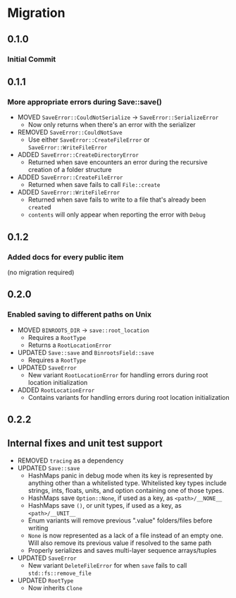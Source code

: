 # Migration

## 0.1.0

### Initial Commit

## 0.1.1

### More appropriate errors during Save::save()

- MOVED `SaveError::CouldNotSerialize` -> `SaveError::SerializeError`
  - Now only returns when there's an error with the serializer
- REMOVED `SaveError::CouldNotSave`
  - Use either `SaveError::CreateFileError` or `SaveError::WriteFileError`
- ADDED `SaveError::CreateDirectoryError`
  - Returned when save encounters an error during the recursive creation of a folder structure
- ADDED `SaveError::CreateFileError`
  - Returned when save fails to call `File::create`
- ADDED `SaveError::WriteFileError`
  - Returned when save fails to write to a file that's already been `create`d
  - `contents` will only appear when reporting the error with `Debug`

## 0.1.2

### Added docs for every public item

(no migration required)

## 0.2.0

### Enabled saving to different paths on Unix

- MOVED `BINROOTS_DIR` -> `save::root_location`
  - Requires a `RootType`
  - Returns a `RootLocationError`
- UPDATED `Save::save` and `BinrootsField::save`
  - Requires a `RootType`
- UPDATED `SaveError`
  - New variant `RootLocationError` for handling errors during root location initialization
- ADDED `RootLocationError`
  - Contains variants for handling errors during root location initialization

## 0.2.2

## Internal fixes and unit test support

- REMOVED `tracing` as a dependency
- UPDATED `Save::save`
  - HashMaps panic in debug mode when its key is represented by anything other than a whitelisted type. Whitelisted key types include strings, ints, floats, units, and option containing one of those types.
  - HashMaps save `Option::None`, if used as a key, as `<path>/__NONE__`
  - HashMaps save `()`, or unit types, if used as a key, as `<path>/__UNIT__`
  - Enum variants will remove previous "<name>.value" folders/files before writing
  - `None` is now represented as a lack of a file instead of an empty one. Will also remove its previous value if resolved to the same path
  - Properly serializes and saves multi-layer sequence arrays/tuples
- UPDATED `SaveError`
  - New variant `DeleteFileError` for when `save` fails to call `std::fs::remove_file`
- UPDATED `RootType`
  - Now inherits `Clone`
